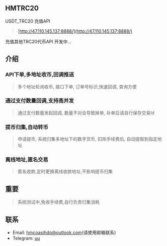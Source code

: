 ## HMTRC20

USDT_TRC20 充值API
> [http://47.110.145.137:8888/](http://47.110.145.137:8888/)

充值其他TRC20代币API  开发中...

## 介绍
### API下单,多地址收币,回调推送
>多个地址轮询收币, 接口下单, 订单号标识,快速回调, 查询方便

### 通过支付数量回调,支持高并发
> 通过支付数量发起回调, 数量不对会导致掉单, 补单后请自行保存交易Id

### 提币归集,自动转币
> 申请提币, 系统归集多地址下的数字货币, 扣除手续费后, 自动提取到指定地址

### 离线地址,匿名交易
> 匿名收款,定时更换离线收款地址,不影响提币归集


## 重要
> 系统测试中,免收手续费,自行负责归集消耗


## 联系

- Email: hmcoasihdo@outlook.com(请使用邮箱联系)
- Telegram: [uu](https://t.me/hmcoinservice)

